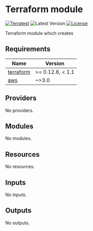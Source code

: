 # Terraform module
[![Terratest](https://github.com/austincloudguru/terraform-aws-/Terratest/badge.svg?event=push)](https://github.com/austincloudguru/terraform-aws-/actions?query=workflow%3ATerratest) 
![Latest Version](https://img.shields.io/github/v/tag/austincloudguru/terraform-aws-nessus-appliance?sort=semver&label=Latest%20Version)
[![License](https://img.shields.io/github/license/austincloudguru/terraform-aws-)](https://github.com/austincloudguru/terraform-aws-/blob/master/LICENSE)

Terraform module which creates

<!-- BEGINNING OF PRE-COMMIT-TERRAFORM DOCS HOOK -->
## Requirements

| Name | Version |
|------|---------|
| <a name="requirement_terraform"></a> [terraform](#requirement\_terraform) | >= 0.12.6, < 1.1 |
| <a name="requirement_aws"></a> [aws](#requirement\_aws) | ~>3.0 |

## Providers

No providers.

## Modules

No modules.

## Resources

No resources.

## Inputs

No inputs.

## Outputs

No outputs.
<!-- END OF PRE-COMMIT-TERRAFORM DOCS HOOK -->
